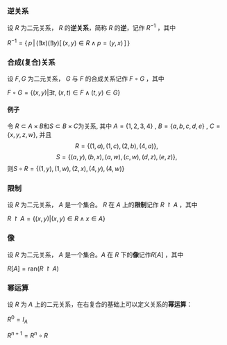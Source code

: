 

### 逆关系
设 $R$ 为二元关系， $R$ 的**逆关系**，简称 $R$ 的**逆**，记作  $R^{{-1}}$ ，其中

${\displaystyle R^{-1}=\{\,p\,|\,(\exists x)(\exists y)[\,(x,y)\in R\wedge p=(y,x)\,]\,\}}$ 

### 合成(复合)关系
设 $F, G$ 为二元关系， $G$ 与 $F$ 的合成关系记作 $F\circ G$ ，其中

$F\circ G=\{(x,y)|\exists t,~(x,t)\in F\wedge (t,y)\in G\}$ 
#### 例子
令 $R\subset A\times  B$和$S\subset B\times C$为关系, 其中 $A= \{1,2,3,4\}~,~B= \{a,b,c,d,e\}~,~C= \{x,y,z,w\}$, 并且
$$R= \{(1,a),(1,c),(2,b),(4,a)\},$$
$$S= \{(a,y),(b,x),(a,w),(c,w),(d,z),(e,z)\},$$
则$S\circ R= \{(1,y),(1,w),(2,x),(4,y),(4,w)\}$

### 限制

设 $R$ 为二元关系， $A$ 是一个集合。 $R$ 在 $A$ 上的**限制**记作 $R\upharpoonright A$ ，其中

$R\upharpoonright A=\{(x,y)|(x,y)\in R\wedge x\in A\}$ 

### 像
设 $R$ 为二元关系， $A$ 是一个集合。$A$ 在 $R$ 下的**像**记作$R[A]$ ，其中

 $R[A]={\mbox{ran}}(R\upharpoonright A)$ 


### 幂运算
设 $R$ 为 $A$ 上的二元关系，在右复合的基础上可以定义关系的**幂运算**：

$R^{0}=I_{A}$     

$R^{{n+1}}=R^{n}\circ R$
